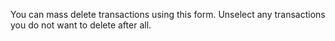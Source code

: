 You can mass delete transactions using this form. Unselect any transactions you do not want to delete after all.
